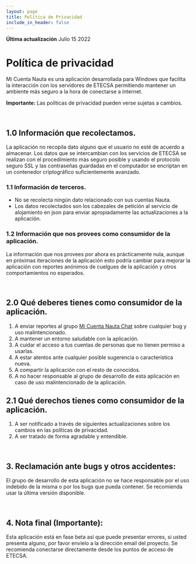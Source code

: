 ```yaml
---
layout: page
title: Política de Privacidad
include_in_header: false
---
```

**Última actualización**
Julio 15 2022

# Política de privacidad

Mi Cuenta Nauta es una aplicación desarrollada para Windows que facilita la interacción con los servidores de ETECSA permitiendo mantener un ambiente más seguro a la hora de conectarse a internet.

**Importante:** Las políticas de privacidad pueden verse sujetas a cambios.

<br>

## 1.0 Información que recolectamos.

La aplicación no recopila dato alguno que el usuario no esté de acuerdo a almacenar. Los datos que se intercambian con los servicios de ETECSA se realizan con el procedimiento más seguro posible y usando el protocolo seguro SSL y las contraseñas guardadas en el computador se encriptan en un contenedor criptográfico suficientemente avanzado.

### 1.1 Información de terceros.

- No se recolecta ningún dato relacionado con sus cuentas Nauta.
- Los datos recolectados son los cabezales de petición al servicio de alojamiento en json para enviar apropiadamente las actualizaciones a la aplicación.

### 1.2 Información que nos provees como consumidor de la aplicación.

La información que nos provees por ahora es prácticamente nula, aunque en próximas iteraciones de la aplicación esto podría cambiar para mejorar la aplicación con reportes anónimos de cuelgues de la aplicación y otros comportamientos no esperados.

<br>

## 2.0 Qué deberes tienes como consumidor de la aplicación.

1. A enviar reportes al grupo [Mi Cuenta Nauta Chat](https://t.me/micuentanautachat) sobre cualquier bug y uso malintencionado.
2. A mantener un entorno saludable con la aplicación.
3. A cuidar el acceso a tus cuentas de personas que no tienen permiso a usarlas.
4. A estar atentos ante cualquier posible sugerencia o característica nueva.
5. A compartir la aplicación con el resto de conocidos.
6. A no hacer responsable al grupo de desarrollo de esta aplicación en caso de uso malintencionado de la aplicación.

## 2.1 Qué derechos tienes como consumidor de la aplicación.

1. A ser notificado a través de siguientes actualizaciones sobre los cambios en las políticas de privacidad.
2. A ser tratado de forma agradable y entendible.

<br>

## 3. Reclamación ante bugs y otros accidentes:

El grupo de desarrollo de esta aplicación no se hace responsable por el uso indebido de la misma o por los bugs que pueda contener. Se recomienda usar la última versión disponible.

<br>

## 4. Nota final (Importante):

Esta aplicación está en fase beta así que puede presentar errores, si usted presenta alguno, por favor envíelo a la dirección email del proyecto. Se recomienda conectarse directamente desde los puntos de acceso de ETECSA.
